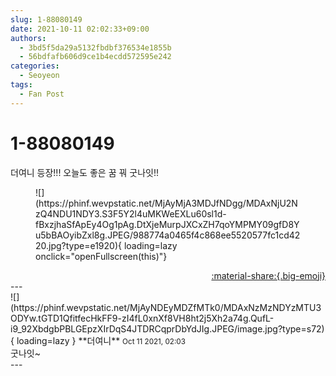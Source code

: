 ```yaml
---
slug: 1-88080149
date: 2021-10-11 02:02:33+09:00
authors:
  - 3bd5f5da29a5132fbdbf376534e1855b
  - 56bdfafb606d9ce1b4ecdd572595e242
categories:
  - Seoyeon
tags:
  - Fan Post
---
```


# 1-88080149

<div class="post-container" markdown="1">
<div class="content-container md-sidebar__scrollwrap" markdown="1">

더여니 등장!!! 오늘도 좋은 꿈 꿔 굿나잇!!
<figure markdown="1">
![](https://phinf.wevpstatic.net/MjAyMjA3MDJfNDgg/MDAxNjU2NzQ4NDU1NDY3.S3F5Y2l4uMKWeEXLu60sl1d-fBxzjhaSfApEy4Og1pAg.DtXjeMurpJXCxZH7qoYMPMY09gfD8Yu5bBAOyibZxl8g.JPEG/988774a0465f4c868ee5520577fc1cd4220.jpg?type=e1920){ loading=lazy onclick="openFullscreen(this)"}
</figure>


</div>
</div>

<div style="text-align: right;" markdown="1">
<a href="https://weverse.io/fromis9/fanpost/1-88080149" style="text-align: right;">:material-share:{.big-emoji}</a>
</div>
---

<div class="comments-container md-sidebar__scrollwrap" markdown="1">
<div class="comment" markdown="1">
<div class='id-container' markdown="1">
![](https://phinf.wevpstatic.net/MjAyNDEyMDZfMTk0/MDAxNzMzNDYzMTU3ODYw.tGTD1QfitfecHkFF9-zI4fL0xnXf8VH8ht2j5Xh2a74g.QufL-i9_92XbdgbPBLGEpzXIrDqS4JTDRCqprDbYdJIg.JPEG/image.jpg?type=s72){ loading=lazy }
**<span class="artist">더여니</span>** <small>Oct 11 2021, 02:03</small><br>
</div>
<div class='comment-body' markdown="1">
굿나잇~
</div>
</div>
</div>
---

